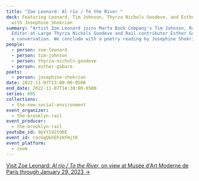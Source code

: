 ```yaml
---
title: "Zoe Leonard: Al río / To the River "
deck: Featuring Leonard, Tim Johnson, Thyrza Nichols Goodeve, and Esther Gabara,
  with Josephine Shokrian
summary: "Artist Zoe Leonard joins Marfa Book Company's Tim Johnson, Rail
  Editor-at-Large Thyrza Nichols Goodeve and Rail contributor Esther Gabara for
  a conversation. We conclude with a poetry reading by Josephine Shokrian. "
people:
  - person: zoe-leonard
  - person: tim-johnson
  - person: thyrza-nichols-goodeve
  - person: esther-gabara
poets:
  - person: josephine-shokrian
date: 2022-11-07T13:00:00-0500
end_date: 2022-11-07T14:30:00-0500
series: 685
collections:
  - the-new-social-environment
event_organizer:
  - the-brooklyn-rail
event_producer:
  - the-brooklyn-rail
youtube_id: 9pVY1d2tQ6E
event_id: recGgQkhEhzHfHjtK
event_platform:
  - zoom
---
```

[V﻿isit Zoe Leonard: *Al río / To the River,* on view at Musée d'Art Moderne de Paris through January 29, 2023 →](https://www.mam.paris.fr/fr/expositions/exposition-zoe-leonard)